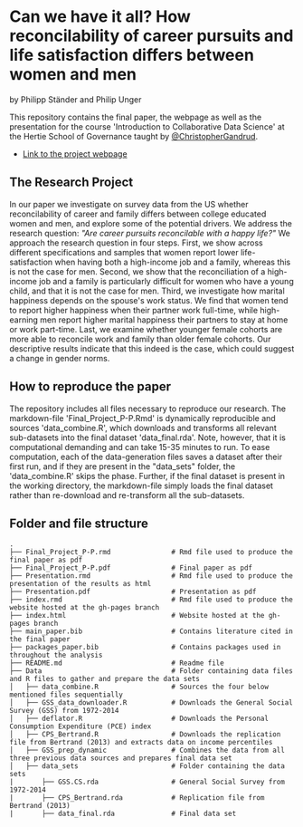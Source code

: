 # Can we have it all? How reconcilability of career pursuits and life satisfaction differs between women and men

by Philipp Ständer and Philip Unger

This repository contains the final paper, the webpage as well as the presentation for the course 'Introduction to Collaborative Data Science' at the Hertie School of Governance taught by <a href="https://github.com/christophergandrud
" target="_blank">@ChristopherGandrud</a>.

- <a href="http://philipp-stdr.github.io/Final_Project_P-P/" target="_blank"> Link to the project webpage </a>

## The Research Project

In our paper we investigate on survey data from the US whether reconcilability of career and family differs between college educated women and men, and explore some of the potential drivers. We address the research question: *"Are career pursuits reconcilable with a happy life?"* We approach the research question in four steps. First, we show across different specifications and samples that women report lower life-satisfaction when having both a high-income job and a family, whereas this is not the case for men. Second, we show that the reconciliation of a high-income job and a family is particularly difficult for women who have a young child, and that it is not the case for men. Third, we investigate how marital happiness depends on the spouse's work status. We find that women tend to report higher happiness when their partner work full-time, while high-earning men report higher marital happiness their partners to stay at home or work part-time. Last, we examine whether younger female cohorts are more able to reconcile work and family than older female cohorts. Our descriptive results indicate that this indeed is the case, which could suggest a change in gender norms. 

## How to reproduce the paper

The repository includes all files necessary to reproduce our research. The markdown-file 'Final_Project_P-P.Rmd' is dynamically reproducible and sources 'data_combine.R', which downloads and transforms all relevant sub-datasets into the final dataset 'data_final.rda'. Note, however, that it is computational demanding and can take 15-35 minutes to run. To ease computation, each of the data-generation files saves a dataset after their first run, and if they are present in the "data_sets" folder, the 'data_combine.R' skips the phase. Further, if the final dataset is present in the working directory, the markdown-file simply loads the final dataset rather than re-download and re-transform all the sub-datasets. 

## Folder and file structure

    .
    ├── Final_Project_P-P.rmd               # Rmd file used to produce the final paper as pdf
    ├── Final_Project_P-P.pdf               # Final paper as pdf
    ├── Presentation.rmd                    # Rmd file used to produce the presentation of the results as html
    ├── Presentation.pdf                    # Presentation as pdf
    ├── index.rmd                           # Rmd file used to produce the website hosted at the gh-pages branch
    ├── index.html                          # Website hosted at the gh-pages branch
    ├── main_paper.bib                      # Contains literature cited in the final paper
    ├── packages_paper.bib                  # Contains packages used in throughout the analysis 
    ├── README.md                           # Readme file
    ├── Data                                # Folder containing data files and R files to gather and prepare the data sets
    │   ├── data_combine.R                  # Sources the four below mentioned files sequentially 
    │   ├── GSS_data_downloader.R           # Downloads the General Social Survey (GSS) from 1972-2014
    │   ├── deflator.R                      # Downloads the Personal Consumption Expenditure (PCE) index
    │   ├── CPS_Bertrand.R                  # Downloads the replication file from Bertrand (2013) and extracts data on income percentiles
    │   ├── GSS_prep_dynamic                # Combines the data from all three previous data sources and prepares final data set
    │   ├── data_sets                       # Folder containing the data sets
    |       ├── GSS.CS.rda                  # General Social Survey from 1972-2014
    |       ├── CPS_Bertrand.rda            # Replication file from Bertrand (2013)
    |       ├── data_final.rda              # Final data set




